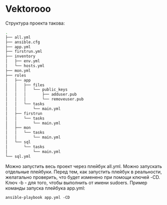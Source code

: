 # Vektorooo

Структура проекта такова:
```bash
.
├── all.yml
├── ansible.cfg
├── app.yml
├── firstrun.yml
├── inventory
│   ├── env.yml
│   └── hosts.yml
├── mon.yml
├── roles
│   ├── app
│   │   ├── files
│   │   │   └── public_keys
│   │   │       ├── adduser.pub
│   │   │       └── removeuser.pub
│   │   └── tasks
│   │       └── main.yml
│   ├── firstrun
│   │   └── tasks
│   │       └── main.yml
│   ├── mon
│   │   └── tasks
│   │       └── main.yml
│   └── sql
│       └── tasks
│           └── main.yml
└── sql.yml
```
 
Можно запустить весь проект через плейбук all.yml. Можно запускать отдельные плейбуки. Перед тем, как запустить плейбук в реальности, желатально проверить, что будет изменено при помощи ключей -CD. Ключ -b - для того, чтобы выполнить от имени sudoers. Пример команды запуска плейбука app.yml:

`ansible-playbook app.yml -CD`
